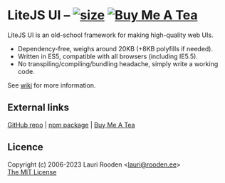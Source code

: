 [size]: https://packagephobia.now.sh/badge?p=@litejs/ui
[size-src]: https://packagephobia.now.sh/result?p=@litejs/ui
[wiki]: https://github.com/litejs/ui/wiki
[5]: https://badgen.net/badge/icon/Buy%20Me%20A%20Tea/orange?icon=kofi&label
[6]: https://www.buymeacoffee.com/lauriro


LiteJS UI &ndash; [![size][]][size-src] [![Buy Me A Tea][5]][6]
=========

LiteJS UI is an old-school framework for making high-quality web UIs.

 - Dependency-free, weighs around 20KB (+8KB polyfills if needed).
 - Written in ES5, compatible with all browsers (including IE5.5).
 - No transpiling/compiling/bundling headache, simply write a working code.

See [wiki][] for more information.


## External links

[GitHub repo](https://github.com/litejs/ui) |
[npm package](https://npmjs.org/package/@litejs/ui) |
[Buy Me A Tea][6]


## Licence

Copyright (c) 2006-2023 Lauri Rooden &lt;lauri@rooden.ee&gt;  
[The MIT License](https://litejs.com/MIT-LICENSE.txt)

